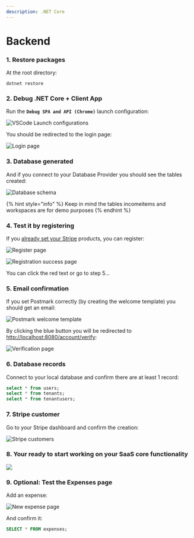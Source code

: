 ```yaml
---
description: .NET Core
---
```


# Backend

### 1. Restore packages

At the root directory:

```text
dotnet restore
```

### 2. Debug .NET Core + Client App

Run the **`Debug SPA and API (Chrome)`** launch configuration:

![VSCode Launch configurations](../../.gitbook/assets/screen-shot-2020-08-24-at-0.52.24.png)

You should be redirected to the login page:

![Login page](../../.gitbook/assets/screen-shot-2020-08-24-at-1.02.54.png)

### 3. Database generated

And if you connect to your Database Provider you should see the tables created:

![Database schema](../../.gitbook/assets/screen-shot-2020-08-24-at-1.03.51.png)

{% hint style="info" %}
Keep in mind the tables incomeitems and workspaces are for demo purposes
{% endhint %}

### 4. Test it by registering

If you [already set your Stripe](../../integrations/stripe/creating-subscriptions.md) products, you can register:

![Register page](../../.gitbook/assets/screen-shot-2020-08-24-at-1.19.36.png)

![Registration success page](../../.gitbook/assets/screen-shot-2020-08-24-at-1.21.39.png)

You can click the red text or go to step 5...

### 5. Email confirmation

If you set Postmark correctly \(by creating the welcome template\) you should get an email:

![Postmark welcome template](../../.gitbook/assets/screen-shot-2020-08-24-at-1.22.54.png)

By clicking the blue button you will be redirected to [http://localhost:8080/account/verify](http://localhost:8080/account/verify):

![Verification page](../../.gitbook/assets/screen-shot-2020-08-24-at-1.27.31.png)

### 6. Database records

Connect to your local database and confirm there are at least 1 record:

```sql
select * from users;
select * from tenants;
select * from tenantusers;
```

### 7. Stripe customer

Go to your Stripe dashboard and confirm the creation:

![Stripe customers](../../.gitbook/assets/screen-shot-2020-08-24-at-1.25.43.png)

### 8. Your ready to start working on your SaaS core functionality

![](../../.gitbook/assets/screen-shot-2020-08-24-at-1.28.58.png)

### 9. Optional: Test the Expenses page

Add an expense:

![New expense page](../../.gitbook/assets/screen-shot-2020-08-24-at-1.31.06.png)

And confirm it:

```sql
SELECT * FROM expenses;
```

